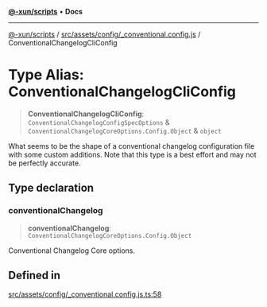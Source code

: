 [**@-xun/scripts**](../../../../../README.md) • **Docs**

***

[@-xun/scripts](../../../../../README.md) / [src/assets/config/\_conventional.config.js](../README.md) / ConventionalChangelogCliConfig

# Type Alias: ConventionalChangelogCliConfig

> **ConventionalChangelogCliConfig**: `ConventionalChangelogConfigSpecOptions` & `ConventionalChangelogCoreOptions.Config.Object` & `object`

What seems to be the shape of a conventional changelog configuration file
with some custom additions. Note that this type is a best effort and may not
be perfectly accurate.

## Type declaration

### conventionalChangelog

> **conventionalChangelog**: `ConventionalChangelogCoreOptions.Config.Object`

Conventional Changelog Core options.

## Defined in

[src/assets/config/\_conventional.config.js.ts:58](https://github.com/Xunnamius/xscripts/blob/ca4900adafe61fe400aec55151e46f5130a666a6/src/assets/config/_conventional.config.js.ts#L58)
